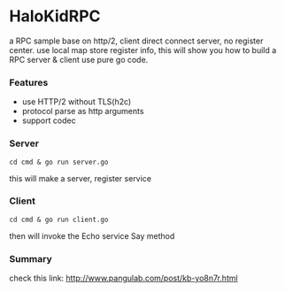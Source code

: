 HaloKidRPC
=========================================

a RPC sample base on http/2, client direct connect server,
no register center. use local map store register info,
this will show you how to build a RPC server & client use pure go code.

### Features
* use HTTP/2 without TLS(h2c)
* protocol parse as http arguments
* support codec

### Server
```shell
cd cmd & go run server.go
```
this will make a server, register service

### Client
```shell
cd cmd & go run client.go
```
then will invoke the Echo service Say method

### Summary
check this link: http://www.pangulab.com/post/kb-yo8n7r.html



